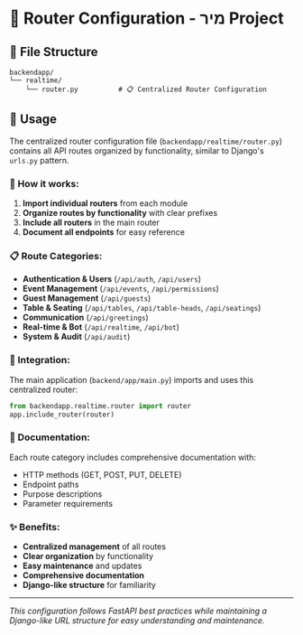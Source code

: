 # 🎯 Router Configuration - מיר Project

## 📁 File Structure

```
backendapp/
└── realtime/
    └── router.py          # 📋 Centralized Router Configuration
```

## 🚀 Usage

The centralized router configuration file (`backendapp/realtime/router.py`) contains all API routes organized by functionality, similar to Django's `urls.py` pattern.

### 🔧 How it works:

1. **Import individual routers** from each module
2. **Organize routes by functionality** with clear prefixes
3. **Include all routers** in the main router
4. **Document all endpoints** for easy reference

### 📋 Route Categories:

- **Authentication & Users** (`/api/auth`, `/api/users`)
- **Event Management** (`/api/events`, `/api/permissions`)
- **Guest Management** (`/api/guests`)
- **Table & Seating** (`/api/tables`, `/api/table-heads`, `/api/seatings`)
- **Communication** (`/api/greetings`)
- **Real-time & Bot** (`/api/realtime`, `/api/bot`)
- **System & Audit** (`/api/audit`)

### 🔄 Integration:

The main application (`backend/app/main.py`) imports and uses this centralized router:

```python
from backendapp.realtime.router import router
app.include_router(router)
```

### 📖 Documentation:

Each route category includes comprehensive documentation with:
- HTTP methods (GET, POST, PUT, DELETE)
- Endpoint paths
- Purpose descriptions
- Parameter requirements

### ✨ Benefits:

- **Centralized management** of all routes
- **Clear organization** by functionality
- **Easy maintenance** and updates
- **Comprehensive documentation**
- **Django-like structure** for familiarity

---

*This configuration follows FastAPI best practices while maintaining a Django-like URL structure for easy understanding and maintenance.*
